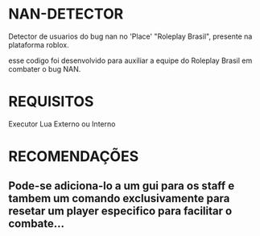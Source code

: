 # NAN-DETECTOR
Detector de usuarios do bug nan no 'Place' "Roleplay Brasil", presente na plataforma roblox.

esse codigo foi desenvolvido para auxiliar a equipe do Roleplay Brasil em combater o bug NAN.

# REQUISITOS
Executor Lua Externo ou Interno

# RECOMENDAÇÕES
## Pode-se adiciona-lo a um gui para os staff e tambem um comando exclusivamente para resetar um player especifico para facilitar o combate...
